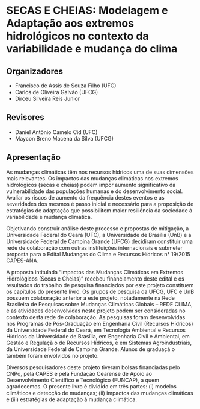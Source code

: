 # SECAS E CHEIAS: Modelagem e Adaptação aos extremos hidrológicos no contexto da variabilidade e mudança do clima

## Organizadores

- Francisco de Assis de Souza Filho (UFC)
- Carlos de Oliveira Galvão (UFCG)
- Dirceu Silveira Reis Junior

## Revisores

- Daniel Antônio Camelo Cid (UFC)
- Maycon Breno Macena da Silva (UFCG)

## Apresentação

As mudanças climáticas têm nos recursos hídricos uma de suas dimensões mais relevantes. Os impactos das mudanças climáticas nos extremos hidrológicos (secas e cheias) podem impor aumento significativo da vulnerabilidade das populações humanas e do desenvolvimento social. Avaliar os riscos de aumento da frequência destes eventos e as severidades dos mesmos é passo inicial e necessário para a proposição de estratégias de adaptação que possibilitem maior resiliência da sociedade à variabilidade e mudança climática.

Objetivando construir análise deste processo e propostas de mitigação, a Universidade Federal do Ceará (UFC), a Universidade de Brasília (UnB) e a Universidade Federal de Campina Grande (UFCG) decidiram constituir uma rede de colaboração com outras instituições internacionais e submeter proposta para o Edital Mudanças do Clima e Recursos Hídricos n° 19/2015 CAPES-ANA.

A proposta intitulada “Impactos das Mudanças Climáticas em Extremos Hidrológicos (Secas e Cheias)” recebeu financiamento deste edital e os resultados do trabalho de pesquisa financiados
por este projeto constituem os capítulos do presente livro. Os grupos de pesquisa da UFCG, UFC e UnB possuem colaboração anterior a este projeto, notadamente na Rede Brasileira de
Pesquisas sobre Mudanças Climáticas Globais – REDE CLIMA, e as atividades desenvolvidas neste projeto podem ser consideradas no contexto desta rede de colaboração. As pesquisas foram desenvolvidas nos Programas de Pós-Graduação em Engenharia Civil (Recursos Hídricos) da Universidade Federal do Ceará, em Tecnologia Ambiental e Recursos Hídricos da Universidade de Brasília, em Engenharia Civil e Ambiental, em Gestão e Regulaçã o de Recursos Hídricos, e em Sistemas Agroindustriais, da Universidade Federal de Campina Grande. Alunos de graduaçã o também foram envolvidos no projeto.

Diversos pesquisadores deste projeto tiveram bolsas financiadas pelo CNPq, pela CAPES e pela Fundação Cearense de Apoio ao Desenvolvimento Científico e Tecnológico (FUNCAP), a quem agradecemos. O presente livro é dividido em três partes: (i) modelos climáticos e detecção de mudanças; (ii) impactos das mudanças climáticas e (iii) estratégias de adaptação à mudança climática.
